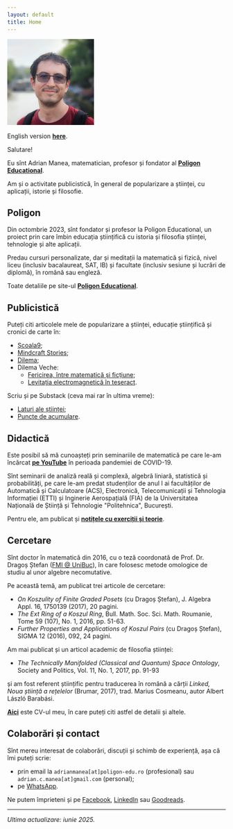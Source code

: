 ```yaml
---
layout: default
title: Home
---
```


<!-- Google tag (gtag.js) -->
<script async src="https://www.googletagmanager.com/gtag/js?id=G-3VT5LTHWW6"></script>
<script>
  window.dataLayer = window.dataLayer || [];
  function gtag(){dataLayer.push(arguments);}
  gtag('js', new Date());

  gtag('config', 'G-3VT5LTHWW6');
</script>

<img src="./img/profil_square.jpg" alt="Adrian Manea" width="200"/>

English version **[here](english.html)**.

Salutare!

Eu sînt Adrian Manea, matematician, profesor și fondator al **[Poligon Educational](https://www.poligon-edu.ro)**.

Am și o activitate publicistică, în general de popularizare a științei, 
cu aplicații, istorie și filosofie.

## Poligon
Din octombrie 2023, sînt fondator și profesor la Poligon Educational, un proiect
prin care îmbin educația științifică cu istoria și filosofia științei, tehnologie
și alte aplicații.

Predau cursuri personalizate, dar și meditații la matematică și fizică,
nivel liceu (inclusiv bacalaureat, SAT, IB) și facultate (inclusiv sesiune 
și lucrări de diplomă), în română sau engleză.

Toate detaliile pe site-ul **[Poligon Educational](https://www.poligon-edu.ro)**.

## Publicistică
Puteți citi articolele mele de popularizare a științei, educație științifică și cronici de carte în:
- [Școala9](https://scoala9.ro/redactia/adrian-manea/239);
- [Mindcraft Stories](https://mindcraftstories.ro/author/adrian-manea/);
- [Dilema](https://www.dilema.ro/autor/adrian-manea);
- Dilema Veche: 
  - [Fericirea, între matematică și ficțiune](https://dilemaveche.ro/sectiune/la-zi-in-cultura/carte/fericirea-intre-matematica-si-fictiune-2334311.html);
  - [Levitația electromagnetică în teseract](https://dilemaveche.ro/sectiune/regimul-artelor-si-munitiilor/levitatia-electromagnetica-in-tesseract-2343756.html).

Scriu și pe Substack (ceva mai rar în ultima vreme):
- [Laturi ale științei](https://poligonedu.substack.com/);
- [Puncte de acumulare](https://punctedeacumulare.substack.com/).

## Didactică
Este posibil să mă cunoașteți prin seminariile de matematică pe care le-am încărcat **[pe YouTube](https://www.youtube.com/@adrianmanea/videos)** în perioada pandemiei de COVID-19. 

Sînt seminarii de analiză reală și complexă, algebră liniară, statistică și probabilități,
pe care le-am predat studenților de anul I ai facultăților de Automatică și Calculatoare
(ACS), Electronică, Telecomunicații și Tehnologia Informației (ETTI) și Inginerie
Aerospațială (FIA) de la Universitatea Națională de Știință și Tehnologie "Politehnica",
București.

Pentru ele, am publicat și **[notițele cu exerciții și teorie](https://drive.google.com/drive/folders/17tAYZr1smXJ6DIyqr9s7MqV-RcfvyheH?usp=drive_link)**.

## Cercetare
Sînt doctor în matematică din 2016, cu o teză coordonată de Prof. Dr. Dragoș Ștefan ([FMI @ UniBuc](http://old.fmi.unibuc.ro/ro/departamente/matematica/stefan_dragos/)),
în care folosesc metode omologice de studiu al unor algebre necomutative.

Pe această temă, am publicat trei articole de cercetare:
- *On Koszulity of Finite Graded Posets* (cu Dragoș Ștefan), J. Algebra Appl. 16, 1750139 (2017), 20 pagini.
- *The Ext Ring of a Koszul Ring*, Bull. Math. Soc. Sci. Math. Roumanie, Tome 59 (107), No. 1, 2016, pp. 51-63.
- *Further Properties and Applications of Koszul Pairs* (cu Dragoș Ștefan), SIGMA 12 (2016), 092, 24 pagini.

Am mai publicat și un articol academic de filosofia științei:
- *The Technically Manifolded (Classical and Quantum) Space Ontology*, Society and Politics, Vol. 11, No. 1, 2017, pp. 91-93

și am fost referent științific pentru traducerea în română a cărții *Linked, Noua știință a rețelelor* (Brumar, 2017), trad. Marius Cosmeanu, autor Albert László Barabási.

**[Aici](./assets/cv-manea-ro.pdf)** este CV-ul meu, în care puteți citi astfel de detalii și altele.

## Colaborări și contact
Sînt mereu interesat de colaborări, discuții și schimb de experiență, așa că îmi puteți scrie:
- prin email la `adrianmanea[at]poligon-edu.ro` (profesional) sau `adrian.c.manea[at]gmail.com` (personal);
- pe [WhatsApp](https://wa.me/message/TPGIYUVXOY7ND1).

Ne putem împrieteni și pe [Facebook](https://facebook.com/adriancostinmanea), [LinkedIn](https://www.linkedin.com/in/adrian-manea-89434221b/) sau [Goodreads](https://www.goodreads.com/user/show/25653821-adrian-manea).

---

*Ultima actualizare: iunie 2025.*
